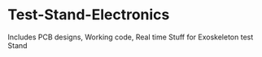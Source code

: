 # Test-Stand-Electronics
Includes PCB designs, Working code, Real time Stuff for Exoskeleton test Stand
